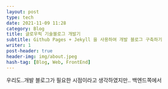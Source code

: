 ```yaml
---
layout: post
type: tech
date: 2021-11-09 11:28
category: Blog
title: 글로우픽 기술블로그 개발기
subtitle: Github Pages + Jekyll 을 사용하여 개발 블로그 구축하기
writer: 1
post-header: true
header-img: img/about.jpeg
hash-tag: [Blog, Web, FrontEnd]
---
```


우리도..개발 블로그가 필요한 시점이라고 생각하였지만.. 백엔드쪽에서 